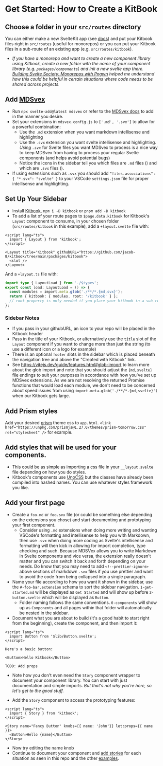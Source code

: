 # Get Started: How to Create a KitBook


## Choose a folder in your `src/routes` directory
You can either make a new SvelteKit app (see [docs](https://kit.svelte.dev)) and put your Kitbook files right in `src/routes` (useful for monorepos) or you can put your Kitbook files in a sub-route of an existing app (e.g. `src/routes/kitbook`). 
 - *If you have a monorepo and want to create a new component library using Kitbook, create a new folder with the name of your component library (e.g. `packages/components`) and init a new svelte app there. [Building Svelte Society: Monorepos with Pngwn](https://youtu.be/gKxz7R9dX0w) helped me understand how this could be helpful in certain situations where code needs to be shared across projects.*

## Add [MDSvex](https://mdsvex.pngwn.io/) 
- Run `npx svelte-add@latest mdsvex` or refer to the [MDSvex docs](https://mdsvex.pngwn.io/docs) to add in the manner you desire.
- Set your extensions in `mdsvex.config.js` to `['.md', '.svx']` to allow for a powerful combination:
  - Use the `.md` extension when you want markdown intellisense and highlighting
  - Use the `.svx` extension you want svelte intellisense and highlighting. *Using `.svx`* for Svelte files you want MDSvex to process is a nice way to keep MDSvex from having to process your regular Svelte components (and helps avoid potential bugs)
  - Notice the icons in the sidebar tell you which files are `.md` files (<span class="i-simple-icons-markdown" />) and which are `.svx` files (<span class="i-simple-icons-svelte" />).
- If using extensions such as `.svx` you should add `"files.associations": { "*.svx": "svelte" }` to your VSCode `settings.json` file for proper intellisense and highlighting.

## Set Up Your Sidebar

- Install [Kitbook](https://www.npmjs.com/package/kitbook), `npm i -D kitbook` or `pnpm add -D kitbook`
- To add a list of your route pages to `$page.data.kitbook` for Kitbook's `Layout` component to consume, in your chosen folder (`src/routes/kitbook` in this example), add a `+layout.svelte` file with:

```svelte
<script lang="ts">
  import { Layout } from 'kitbook';
</script>

<Layout title="Kitbook" githubURL="https://github.com/jacob-8/kitbook/tree/main/packages/kitbook">
  <slot />
</Layout>
```

And a `+layout.ts` file with:
```ts
import type { LayoutLoad } from './$types';
export const load: LayoutLoad = () => {
  const modules = import.meta.glob('./**/*.{md,svx}');
  return { kitbook: { modules, root: '/kitbook' } };
  // root property is only needed if you place your kitbook in a sub-route and not in the root route folder.
};
```

### Sidebar Notes
- If you pass in your githubURL, an icon to your repo will be placed in the Kitbook header
- Pass in the title of your Kitbook, or alternatively use the `title` slot of the `Layout` component if you want to change more than just the string (to use a different icon or a logo for example)
- There is an optional `footer` slots in the sidebar which is placed beneath the navigation tree and above the "Created with Kitbook" link.
- See https://vitejs.dev/guide/features.html#glob-import to learn more about the glob import and note that you should adjust the `{md,svelte}` file endings to suit your purposes in accordance with how you've set up MDSvex extensions. As we are not resolving the returned Promise functions that would load each module, we don't need to be concerned about speed issues from using `import.meta.glob('./**/*.{md,svelte}')` when our Kitbook gets large.

## Add Prism styles
Add your desired [prism](https://prismjs.com/) theme css to `app.html`. `<link href="https://unpkg.com/prismjs@1.27.0/themes/prism-tomorrow.css" rel="stylesheet" />` for example.

## Add styles that will be used for your components.  
- This could be as simple as importing a css file in your `__layout.svelte` file depending on how you do styles.
- Kitbook's components use [UnoCSS](https://github.com/unocss/unocss) but the classes have already been compiled into hashed names. You can use whatever styles framework you like.

## Add your first page

- Create a `foo.md` or `foo.svx` file (or could be something else depending on the extensions you chose) and start documenting and prototyping your first component. 
  - Consider using `.md` extensions when doing more writing and wanting VSCode's formatting and intellisense to help you with Markdown, then use `.svx` when doing more coding as Svelte's intellisense and formatting will then kick in allowing for import completion, type checking and such. Because MDSVex allows you to write Markdown in Svelte components and vice versa, the extension really doesn't matter and you can switch it back and forth depending on your needs. Do know that you may need to add `<!--prettier-ignore>` above sections of markdown `.svx` files if you use prettier and want to avoid the code from being collapsed into a single paragraph.
- Name your file according to how you want it shown in the sidebar, use the `#-foo-bar.extension` schema to sort the sidebar navigation. `1-get-started.md` will be displayed as `Get Started` and will show up before `2-button.svelte` which will be displayed as `Button`.
  - Folder naming follows the same conventions. `0-components` will show up as `Components` and all pages within that folder will automatically be nested in the sidebar.
- Document what you are about to build (it's a good habit to start right from the beginning), create the component, and then import it:
```svelte
<script lang="ts">
  import Button from '$lib/Button.svelte';
</script>

Here's a basic button:

<Button>Hello Kitbook</Button>

TODO: Add props
```
  - Note how you don't even need the `Story` component wrapper to document your component library. You can start with just documentation and simple imports. *But that's not why you're here, so let's get to the good stuff.*

- Add the `Story` component to access the prototyping features:
```svelte
<script lang="ts">
  import { Story } from 'kitbook';
</script>

<Story name="Fancy Button" knobs={{ name: 'John'}} let:props={{ name }}>
  <Button>Hello {name}</Button>
</Story>
```

- Now try editing the name knob
- Continue to document your component and [add stories](/2-add-stories) for each situation as seen in this repo and the other [examples](/3-examples).
